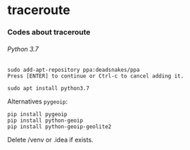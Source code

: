 # traceroute

### Codes about traceroute

###### Python 3.7
```
sudo add-apt-repository ppa:deadsnakes/ppa
Press [ENTER] to continue or Ctrl-c to cancel adding it.

sudo apt install python3.7
```
Alternatives `pygeoip`:
```
pip install pygeoip
pip install python-geoip
pip install python-geoip-geolite2
```

Delete /venv or .idea if exists.